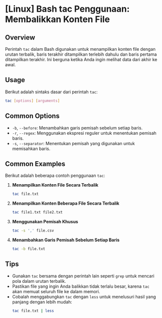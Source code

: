 # [Linux] Bash tac Penggunaan: Membalikkan Konten File

## Overview
Perintah `tac` dalam Bash digunakan untuk menampilkan konten file dengan urutan terbalik, baris terakhir ditampilkan terlebih dahulu dan baris pertama ditampilkan terakhir. Ini berguna ketika Anda ingin melihat data dari akhir ke awal.

## Usage
Berikut adalah sintaks dasar dari perintah `tac`:

```bash
tac [options] [arguments]
```

## Common Options
- `-b`, `--before`: Menambahkan garis pemisah sebelum setiap baris.
- `-r`, `--regex`: Menggunakan ekspresi reguler untuk menentukan pemisah baris.
- `-s`, `--separator`: Menentukan pemisah yang digunakan untuk memisahkan baris.

## Common Examples
Berikut adalah beberapa contoh penggunaan `tac`:

1. **Menampilkan Konten File Secara Terbalik**
   ```bash
   tac file.txt
   ```

2. **Menampilkan Konten Beberapa File Secara Terbalik**
   ```bash
   tac file1.txt file2.txt
   ```

3. **Menggunakan Pemisah Khusus**
   ```bash
   tac -s ',' file.csv
   ```

4. **Menambahkan Garis Pemisah Sebelum Setiap Baris**
   ```bash
   tac -b file.txt
   ```

## Tips
- Gunakan `tac` bersama dengan perintah lain seperti `grep` untuk mencari pola dalam urutan terbalik.
- Pastikan file yang ingin Anda balikkan tidak terlalu besar, karena `tac` akan memuat seluruh file ke dalam memori.
- Cobalah menggabungkan `tac` dengan `less` untuk menelusuri hasil yang panjang dengan lebih mudah:
  ```bash
  tac file.txt | less
  ```